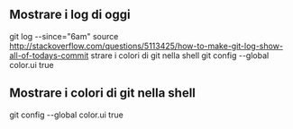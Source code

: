 ## Mostrare i log di oggi
git log --since="6am"
source
http://stackoverflow.com/questions/5113425/how-to-make-git-log-show-all-of-todays-commit
strare i colori di git nella shell
git config --global color.ui true

## Mostrare i colori di git nella shell
git config --global color.ui true
